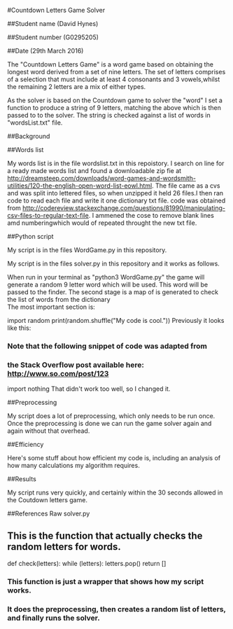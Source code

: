 #Countdown Letters Game Solver

##Student name (David Hynes)

##Student number (G0295205)

##Date (29th March 2016)


The "Countdown Letters Game" is a word game based on obtaining the longest word derived from a set of nine letters. The set of letters comprises of a selection that must include at least 4 consonants and 3 vowels,whilst the remaining 2 letters are a mix of either types.

As the solver is based on the Countdown game to solver the "word" I set a function to produce a string of 9 letters, matching the above which is then passed to to the solver. The string is checked against a list of words in "wordsList.txt" file.

##Background


##Words list

My words list is in the file wordslist.txt in this repoistory. I search on line for a ready made words list and found a downloadable zip fie at http://dreamsteep.com/downloads/word-games-and-wordsmith-utilities/120-the-english-open-word-list-eowl.html. The file came as a cvs and was split into lettered files, so when unzipped it held 26 files.I then ran code to read each file and write it one dictionary txt file. code was obtained from http://codereview.stackexchange.com/questions/81990/manipulating-csv-files-to-regular-text-file. I ammened the cose to remove blank lines amd numberingwhich would of repeated throught the new txt file.



##Python script

My script is in the files WordGame.py in this repository.

My script is in the files solver.py in this repository and it works as follows. 

When run in your terminal as "python3 WordGame.py" the game will generate a random 9 letter word which will be used. This word will be passed to the finder. The second stage is a map of is generated to check the list of words from the dictionary   
The most important section is:

import random
print(random.shuffle("My code is cool."))
Previously it looks like this:

### Note that the following snippet of code was adapted from
### the Stack Overflow post available here: http://www.so.com/post/123
import nothing
That didn't work too well, so I changed it.

##Preprocessing

My script does a lot of preprocessing, which only needs to be run once. Once the preprocessing is done we can run the game solver again and again without that overhead.

##Efficiency

Here's some stuff about how efficient my code is, including an analysis of how many calculations my algorithm requires.

##Results

My script runs very quickly, and certainly within the 30 seconds allowed in the Coutdown letters game.

##References
Raw  solver.py
## This is the function that actually checks the random letters for words.
def check(letters):
  while (letters):
    letters.pop()
  return []

### This function is just a wrapper that shows how my script works.
### It does the preprocessing, then creates a random list of letters, and finally runs the solver.

